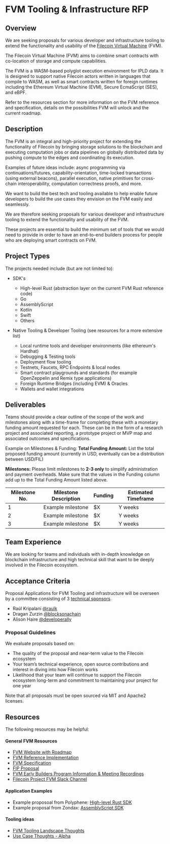 # FVM Tooling & Infrastructure RFP

## Overview

We are seeking proposals for various developer and infrastructure tooling to extend the functionality and usability of the [Filecoin Virtual Machine](https://fvm.filecoin.io) (FVM).

The Filecoin Virtual Machine (FVM) aims to combine smart contracts with co-location of storage and compute capabilities.

The FVM is a WASM-based polyglot execution environment for IPLD data. It is designed to support native Filecoin actors written in languages that compile to WASM, as well as smart contracts written for foreign runtimes including the Ethereum Virtual Machine (EVM), Secure EcmaScript (SES), and eBPF.

Refer to the resources section for more information on the FVM reference and specification, details on the possibilities FVM will unlock and the current roadmap.

## Description

The FVM is an integral and high-priority project for extending the functionality of Filecoin by bringing storage solutions to the blockchain and executing computation jobs or data pipelines on globally distributed data by pushing compute to the edges and coordinating its execution.

Examples of future ideas include: async programming via continuations/futures, capability-orientation, time-locked transactions (using external beacons), parallel execution, native primitives for cross-chain interoperability, computation correctness proofs, and more.

We want to build the best tech and tooling available to help enable future developers to build the use cases they envision on the FVM easily and seamlessly.

We are therefore seeking proposals for various developer and infrastructure tooling to extend the functionality and usability of the FVM.

These projects are essential to build the minimum set of tools that we would need to provide in order to have an end-to-end builders process for people who are deploying smart contracts on FVM.

## Project Types

The projects needed include (but are not limited to):

- SDK's
  - High-level Rust (abstraction layer on the current FVM Rust reference code)
  - Go
  - AssemblyScript
  - Kotlin
  - Swift
  - Others

- Native Tooling & Developer Tooling (see resources for a more extensive list)
  - Local runtime tools and developer environments (like ethereum's Hardhat)
  - Debugging & Testing tools
  - Deployment flow tooling
  - Testnets, Faucets, RPC Endpoints & local nodes
  - Smart contract playgrounds and standards (for example OpenZeppelin and Remix type applications)
  - Foreign Runtime Bridges (including EVM) & Oracles
  - Wallets and wallet integrations

## Deliverables

Teams should provide a clear outline of the scope of the work and milestones along with a time-frame for completing these with a monetary funding amount requested for each. These can be in the form of a research project and associated reporting, a prototype project or MVP map and associated outcomes and specifications.

Example on Milestones & Funding:
**Total Funding Amount:** List the total proposed funding amount (currently in USD, eventually can be a distribution between USD/FIL)

**Milestones:**
Please limit milestones to **2-3 only** to simplify administration and payment overheads.
Make sure that the values in the Funding column add up to the Total Funding Amount listed above.

| Milestone No. | Milestone Description | Funding | Estimated Timeframe |
| ------------- | --------------------- | ------- | ------------------- |
| 1             | Example milestone     | $X      | Y weeks             |
| 2             | Example milestone     | $X      | Y weeks             |
| 3             | Example milestone     | $X      | Y weeks             |

## Team Experience

We are looking for teams and individuals with in-depth knowledge on blockchain infrastructure and high technical skill that want to be deeply involved in the Filecoin ecosystem.

## Acceptance Criteria

Proposal Applications for FVM Tooling and infrastructure will be overseen by a committee consisting of 3 [technical sponsors](https://github.com/filecoin-project/devgrants/blob/master/technical-sponsors.md).

- Raúl Kripalani [@raulk](https://github.com/raulk)
- Dragan Zurzin [@blocksonachain](https://github.com/BlocksOnAChain)
- Alison Haire [@developerally](https://github.com/DeveloperAlly)

### Proposal Guidelines

We evaluate proposals based on:

- The quality of the proposal and near-term value to the Filecoin ecosystem
- Your team’s technical experience, open source contributions and interest in diving into how Filecoin works
- Likelihood that your team will continue to support the Filecoin ecosystem long-term and commitment to maintaining your project for one year

Note that all proposals must be open sourced via MIT and Apache2 licenses.

## Resources

The following resources may be helpful:

#### General FVM Resources

- [FVM Website with Roadmap](https://fvm.filecoin.io)
- [FVM Reference Implementation](https://github.com/filecoin-project/ref-fvm)
- [FVM Specification](https://github.com/filecoin-project/fvm-specs)
- [FIP Proposal](https://github.com/filecoin-project/FIPs/blob/master/FIPS/fip-0031.md#coordinated-testnets)
- [FVM Early Builders Program Information & Meeting Recordings](https://pl-strflt.notion.site/Welcome-to-the-FVM-Foundry-Early-Builders-Program-0c21aa082a3a48b5b9262d122204d141)
- [Filecoin Project FVM Slack Channel](https://filecoinproject.slack.com/archives/C029MT4PQB1)

#### Application Examples

- Example proposoal from Polyphene: [High-level Rust SDK](https://github.com/filecoin-project/devgrants/issues/562)
- Example proposal from Zondax: [AssemblyScript SDK](https://github.com/filecoin-project/devgrants/issues/582)

#### Tooling ideas

- [FVM Tooling Landscape Thoughts](https://pl-strflt.notion.site/58253a87924e405d84c225d5735db059?v=84dd5cfeb7444512b362139ab6129a11)
- [Use Case Thoughts - Alpha](https://pl-strflt.notion.site/Use-Case-Ideas-119d64e9ec294704a56952424fb7afb7)
